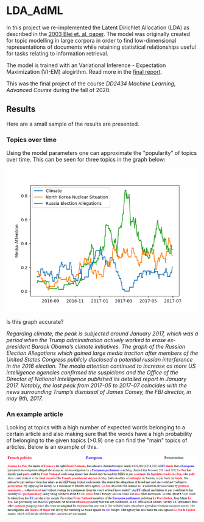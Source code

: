 # LDA_AdML

In this project we re-implemented the Latent Dirichlet Allocation (LDA) as described in the [2003 Blei et. al. paper](https://github.com/Javigsv/LDA_AdML/blob/main/LDA%20paper.pdf). The model was originally created for topic modelling in large corpora in order to find low-dimensional representations of documents while retaining statistical relationships useful for tasks relating to information retrieval.

The model is trained with an Variational Inference - Expectation Maximization (VI-EM) alogirthm. Read more in the [final report](https://github.com/Javigsv/LDA_AdML/blob/main/Report%20-%20Large%20VI%20-%20DD2434.pdf).

This was the final project of the course _DD2434 Machine Learning, Advanced Course_ during the fall of 2020.

## Results

Here are a small sample of the results are presented.

### Topics over time

Using the model parameters one can approximate the "popularity" of topics over time. This can be seen for three topics in the graph below:

![Topics over time](/Images/topicsovertime.png)

Is this graph accurate?

_Regarding climate, the peak is subjected around January 2017, which was a period when the Trump administration actively worked to erase ex-president Barack Obama’s climate initiatives. The graph of the Russian Election Allegations which gained large media traction after members of the United States Congress publicly disclosed a potential russian interference in the 2016 election. The media attention continued to increase as more US intelligence agencies confirmed the suspicions and the Office of the Director of National Intelligence published its detailed report in January 2017. Notably, the last peak from 2017-05 to 2017-07 coincides with the news surrounding Trump’s dismissal of James Comey, the FBI director, in may 9th, 2017._

### An example article

Looking at topics with a high number of expected words belonging to a certain article and also making sure that the words have a high probability of belonging to the given topics (>0.9) one can find the "main" topics of articles. Below is an example of this.

![Example article](/Images/ExampleArticle.png)
